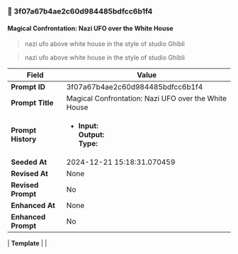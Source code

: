 

### 📜 3f07a67b4ae2c60d984485bdfcc6b1f4

#### Magical Confrontation: Nazi UFO over the White House

> nazi ufo above white house in the style of studio Ghibli

> nazi ufo above white house in the style of studio Ghibli

| Field          | Value                                                                                                                                                                      |
|----------------|----------------------------------------------------------------------------------------------------------------------------------------------------------------------------|
| **Prompt ID**  | 3f07a67b4ae2c60d984485bdfcc6b1f4                                                                                                                                                            |
| **Prompt Title**  | Magical Confrontation: Nazi UFO over the White House                                                                                                                                                            |
| **Prompt History** | <ul><li>**Input:**  <br> **Output:**  <br> **Type:** </li></ul> |
| **Seeded At** | 2024-12-21 15:18:31.070459                                                                                                                                                   |
| **Revised At** | None                                                                                                                                                   |
| **Revised Prompt** | No                                                                                                                                                                      |
| **Enhanced At** | None                                                                                                                                                  |
| **Enhanced Prompt** | No                                                                                                                                                                    |

| **Template**   |                                                                                                                                            |



